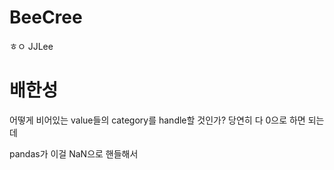 # BeeCree

ㅎㅇ
JJLee
# 배한성

어떻게 비어있는 value들의 category를 handle할 것인가? 당연히 다 0으로 하면 되는데

pandas가 이걸 NaN으로 핸들해서
